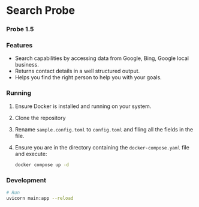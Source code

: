 # Search Probe
### Probe 1.5

### Features
- Search capabilities by accessing data from Google, Bing, Google local business.
- Returns contact details in a well structured output.
- Helps you find the right person to help you with your goals.

### Running
1. Ensure Docker is installed and running on your system.
2. Clone the repository
3. Rename `sample.config.toml` to `config.toml` and flling all the fields in the file.
5. Ensure you are in the directory containing the `docker-compose.yaml` file and execute:

   ```bash
   docker compose up -d
   ```
   
### Development
```bash
# Run
uvicorn main:app --reload
```


